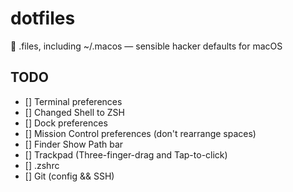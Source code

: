 # dotfiles

🔧 .files, including ~/.macos — sensible hacker defaults for macOS

## TODO
- [] Terminal preferences
- [] Changed Shell to ZSH
- [] Dock preferences
- [] Mission Control preferences (don't rearrange spaces)
- [] Finder Show Path bar
- [] Trackpad (Three-finger-drag and Tap-to-click)
- [] .zshrc
- [] Git (config && SSH) 
